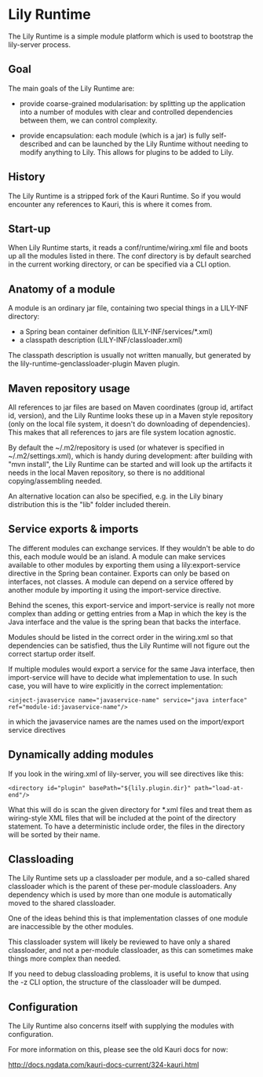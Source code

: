 Lily Runtime
============

The Lily Runtime is a simple module platform which is used to bootstrap the
lily-server process.

Goal
----

The main goals of the Lily Runtime are:

 * provide coarse-grained modularisation: by splitting up the application into
   a number of modules with clear and controlled dependencies between them,
   we can control complexity.

 * provide encapsulation: each module (which is a jar) is fully self-described
   and can be launched by the Lily Runtime without needing to modify anything
   to Lily. This allows for plugins to be added to Lily.


History
-------

The Lily Runtime is a stripped fork of the Kauri Runtime. So if you would
encounter any references to Kauri, this is where it comes from.


Start-up
--------

When Lily Runtime starts, it reads a conf/runtime/wiring.xml file and boots
up all the modules listed in there. The conf directory is by default searched
in the current working directory, or can be specified via a CLI option.

Anatomy of a module
-------------------

A module is an ordinary jar file, containing two special things in a
LILY-INF directory:

 - a Spring bean container definition (LILY-INF/services/*.xml)
 - a classpath description (LILY-INF/classloader.xml)

The classpath description is usually not written manually, but generated by
the lily-runtime-genclassloader-plugin Maven plugin.

Maven repository usage
----------------------

All references to jar files are based on Maven coordinates (group id,
artifact id, version), and the Lily Runtime looks these up in a Maven
style repository (only on the local file system, it doesn't do downloading
of dependencies).  This makes that all references to jars are file system
location agnostic.

By default the ~/.m2/repository is used (or whatever is specified in
~/.m2/settings.xml), which is handy during development: after building
with "mvn install", the Lily Runtime can be started and will look up
the artifacts it needs in the local Maven repository, so there is no
additional copying/assembling needed.

An alternative location can also be specified, e.g. in the Lily binary
distribution this is the "lib" folder included therein.

Service exports & imports
-------------------------

The different modules can exchange services. If they wouldn't be able to do
this, each module would be an island. A module can make services available
to other modules by exporting them using a lily:export-service directive
in the Spring bean container. Exports can only be based on interfaces,
not classes. A module can depend on a service offered by another module
by importing it using the import-service directive.

Behind the scenes, this export-service and import-service is really not
more complex than adding or getting entries from a Map in which the key
is the Java interface and the value is the spring bean that backs the
interface.

Modules should be listed in the correct order in the wiring.xml so
that dependencies can be satisfied, thus the Lily Runtime will not figure
out the correct startup order itself.

If multiple modules would export a service for the same Java interface,
then import-service will have to decide what implementation to use.
In such case, you will have to wire explicitly in the correct implementation:

    <inject-javaservice name="javaservice-name" service="java interface" ref="module-id:javaservice-name"/>

in which the javaservice names are the names used on the import/export service directives

Dynamically adding modules
--------------------------

If you look in the wiring.xml of lily-server, you will see directives like this:

    <directory id="plugin" basePath="${lily.plugin.dir}" path="load-at-end"/>

What this will do is scan the given directory for *.xml files and treat them
as wiring-style XML files that will be included at the point of the directory
statement. To have a deterministic include order, the files in the directory
will be sorted by their name.

Classloading
------------

The Lily Runtime sets up a classloader per module, and a so-called shared
classloader which is the parent of these per-module classloaders. Any
dependency which is used by more than one module is automatically moved
to the shared classloader.

One of the ideas behind this is that implementation classes of one
module are inaccessible by the other modules.

This classloader system will likely be reviewed to have only a shared classloader,
and not a per-module classloader, as this can sometimes make things more complex
than needed.

If you need to debug classloading problems, it is useful to know that using
the -z CLI option, the structure of the classloader will be dumped.


Configuration
-------------

The Lily Runtime also concerns itself with supplying the modules with
configuration.

For more information on this, please see the old Kauri docs for now:

http://docs.ngdata.com/kauri-docs-current/324-kauri.html

